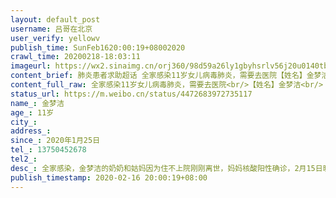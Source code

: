 ```yaml
---
layout: default_post
username: 吕哥在北京
user_verify: yellowv
publish_time: SunFeb1620:00:19+08002020
crawl_time: 20200218-18:03:11
imageurl: https://wx2.sinaimg.cn/orj360/98d59a26ly1gbyhsrlv56j20u0140tbk.jpg
content_brief: 肺炎患者求助超话 全家感染11岁女儿病毒肺炎，需要去医院【姓名】金梦洁【性别】女【年龄】11岁【所在区域】武昌区武昌区【街道、小区详细地址】中南路付家坡小区付家坡二路12-2-2【隔离点地址】傅家坡1路纽宾凯酒店1322【患病时间】2020年1月25日【联系方式】13750452678【病情描述】全 ...全文
content_full_raw: 全家感染11岁女儿病毒肺炎，需要去医院<br/>【姓名】金梦洁<br/>【性别】女<br/>【年龄】11岁<br/>【所在区域】武昌区武昌区<br/>【街道、小区详细地址】中南路付家坡小区付家坡二路12-2-2<br/>【隔离点地址】傅家坡1路纽宾凯酒店1322<br/>【患病时间】2020年1月25日<br/>【联系方式】13750452678<br/>【病情描述】全家感染，金梦洁的奶奶和姑妈因为住不上院刚刚离世，妈妈核酸阳性确诊，2月15日晚被送去方舱医院，金梦洁也被感染，收治到隔离点，CT结果显示病毒肺炎，需要去医院医治，时间在流逝，生命在等待，揪心！<br/>【是否确诊为阳性】CT确诊<br/>【需要床位量】1<br/>【身份证号码】<br/>金梦洁420106200901064027<adata-url="http://t.cn/ELT0hke"href="http://weibo.com/p/1001018008611000000000000"data-hide=""><spanclass='url-icon'><imgstyle='width:1rem;height:1rem'src='https://h5.sinaimg.cn/upload/2015/09/25/3/timeline_card_small_location_default.png'></span><spanclass="surl-text">北京</span></a>
status_url: https://m.weibo.cn/status/4472683972735117
name_: 金梦洁
age_: 11岁
city_: 
address_: 
since_: 2020年1月25日
tel_: 13750452678
tel2_: 
desc_: 全家感染，金梦洁的奶奶和姑妈因为住不上院刚刚离世，妈妈核酸阳性确诊，2月15日晚被送去方舱医院，金梦洁也被感染，收治到隔离点，CT结果显示病毒肺炎，需要去医院医治，时间在流逝，生命在等待，揪心！
publish_timestamp: 2020-02-16 20:00:19+08:00
---
```

